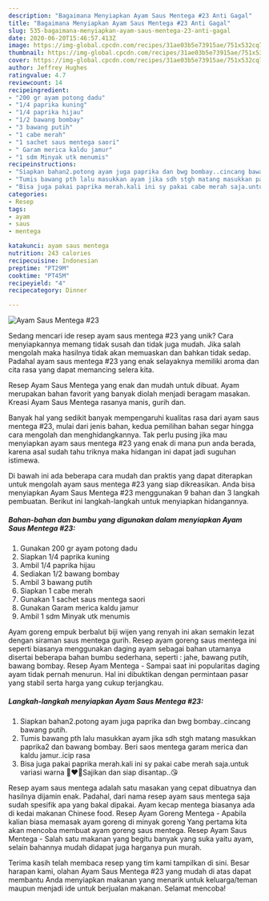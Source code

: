 ```yaml
---
description: "Bagaimana Menyiapkan Ayam Saus Mentega #23 Anti Gagal"
title: "Bagaimana Menyiapkan Ayam Saus Mentega #23 Anti Gagal"
slug: 535-bagaimana-menyiapkan-ayam-saus-mentega-23-anti-gagal
date: 2020-06-20T15:46:57.413Z
image: https://img-global.cpcdn.com/recipes/31ae03b5e73915ae/751x532cq70/ayam-saus-mentega-23-foto-resep-utama.jpg
thumbnail: https://img-global.cpcdn.com/recipes/31ae03b5e73915ae/751x532cq70/ayam-saus-mentega-23-foto-resep-utama.jpg
cover: https://img-global.cpcdn.com/recipes/31ae03b5e73915ae/751x532cq70/ayam-saus-mentega-23-foto-resep-utama.jpg
author: Jeffrey Hughes
ratingvalue: 4.7
reviewcount: 14
recipeingredient:
- "200 gr ayam potong dadu"
- "1/4 paprika kuning"
- "1/4 paprika hijau"
- "1/2 bawang bombay"
- "3 bawang putih"
- "1 cabe merah"
- "1 sachet saus mentega saori"
- " Garam merica kaldu jamur"
- "1 sdm Minyak utk menumis"
recipeinstructions:
- "Siapkan bahan2.potong ayam juga paprika dan bwg bombay..cincang bawang putih."
- "Tumis bawang pth lalu masukkan ayam jika sdh stgh matang masukkan paprika2 dan bawang bombay. Beri saos mentega garam merica dan kaldu jamur..icip rasa"
- "Bisa juga pakai paprika merah.kali ini sy pakai cabe merah saja.untuk variasi warna 💚♥️💛Sajikan dan siap disantap..😘"
categories:
- Resep
tags:
- ayam
- saus
- mentega

katakunci: ayam saus mentega 
nutrition: 243 calories
recipecuisine: Indonesian
preptime: "PT29M"
cooktime: "PT45M"
recipeyield: "4"
recipecategory: Dinner

---
```



![Ayam Saus Mentega #23](https://img-global.cpcdn.com/recipes/31ae03b5e73915ae/751x532cq70/ayam-saus-mentega-23-foto-resep-utama.jpg)

Sedang mencari ide resep ayam saus mentega #23 yang unik? Cara menyiapkannya memang tidak susah dan tidak juga mudah. Jika salah mengolah maka hasilnya tidak akan memuaskan dan bahkan tidak sedap. Padahal ayam saus mentega #23 yang enak selayaknya memiliki aroma dan cita rasa yang dapat memancing selera kita.

Resep Ayam Saus Mentega yang enak dan mudah untuk dibuat. Ayam merupakan bahan favorit yang banyak diolah menjadi beragam masakan. Kreasi Ayam Saus Mentega rasanya manis, gurih dan.

Banyak hal yang sedikit banyak mempengaruhi kualitas rasa dari ayam saus mentega #23, mulai dari jenis bahan, kedua pemilihan bahan segar hingga cara mengolah dan menghidangkannya. Tak perlu pusing jika mau menyiapkan ayam saus mentega #23 yang enak di mana pun anda berada, karena asal sudah tahu triknya maka hidangan ini dapat jadi suguhan istimewa.


Di bawah ini ada beberapa cara mudah dan praktis yang dapat diterapkan untuk mengolah ayam saus mentega #23 yang siap dikreasikan. Anda bisa menyiapkan Ayam Saus Mentega #23 menggunakan 9 bahan dan 3 langkah pembuatan. Berikut ini langkah-langkah untuk menyiapkan hidangannya.

<!--inarticleads1-->

##### Bahan-bahan dan bumbu yang digunakan dalam menyiapkan Ayam Saus Mentega #23:

1. Gunakan 200 gr ayam potong dadu
1. Siapkan 1/4 paprika kuning
1. Ambil 1/4 paprika hijau
1. Sediakan 1/2 bawang bombay
1. Ambil 3 bawang putih
1. Siapkan 1 cabe merah
1. Gunakan 1 sachet saus mentega saori
1. Gunakan  Garam merica kaldu jamur
1. Ambil 1 sdm Minyak utk menumis


Ayam goreng empuk berbalut biji wijen yang renyah ini akan semakin lezat dengan siraman saus mentega gurih. Resep ayam goreng saus mentega ini seperti biasanya menggunakan daging ayam sebagai bahan utamanya disertai beberapa bahan bumbu sederhana, seperti : jahe, bawang putih, bawang bombay. Resep Ayam Mentega - Sampai saat ini popularitas daging ayam tidak pernah menurun. Hal ini dibuktikan dengan permintaan pasar yang stabil serta harga yang cukup terjangkau. 

<!--inarticleads2-->

##### Langkah-langkah menyiapkan Ayam Saus Mentega #23:

1. Siapkan bahan2.potong ayam juga paprika dan bwg bombay..cincang bawang putih.
1. Tumis bawang pth lalu masukkan ayam jika sdh stgh matang masukkan paprika2 dan bawang bombay. Beri saos mentega garam merica dan kaldu jamur..icip rasa
1. Bisa juga pakai paprika merah.kali ini sy pakai cabe merah saja.untuk variasi warna 💚♥️💛Sajikan dan siap disantap..😘


Resep ayam saus mentega adalah satu masakan yang cepat dibuatnya dan hasilnya dijamin enak. Padahal, dari nama resep ayam saus mentega saja sudah spesifik apa yang bakal dipakai. Ayam kecap mentega biasanya ada di kedai makanan Chinese food. Resep Ayam Goreng Mentega - Apabila kalian biasa memasak ayam goreng di minyak goreng Yang pertama kita akan mencoba membuat ayam goreng saus mentega. Resep Ayam Saus Mentega - Salah satu makanan yang begitu banyak yang suka yaitu ayam, selain bahannya mudah didapat juga harganya pun murah. 

Terima kasih telah membaca resep yang tim kami tampilkan di sini. Besar harapan kami, olahan Ayam Saus Mentega #23 yang mudah di atas dapat membantu Anda menyiapkan makanan yang menarik untuk keluarga/teman maupun menjadi ide untuk berjualan makanan. Selamat mencoba!
